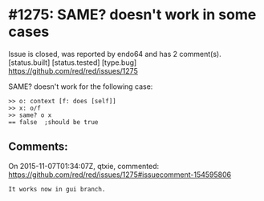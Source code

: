 
#1275: SAME? doesn't work in some cases
================================================================================
Issue is closed, was reported by endo64 and has 2 comment(s).
[status.built] [status.tested] [type.bug]
<https://github.com/red/red/issues/1275>

SAME? doesn't work for the following case:

```
>> o: context [f: does [self]]
>> x: o/f
>> same? o x
== false  ;should be true
```



Comments:
--------------------------------------------------------------------------------

On 2015-11-07T01:34:07Z, qtxie, commented:
<https://github.com/red/red/issues/1275#issuecomment-154595806>

    It works now in gui branch.

